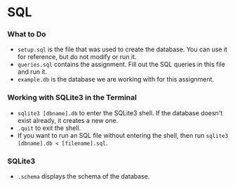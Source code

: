 # SQL
### What to Do
* `setup.sql` is the file that was used to create the database. You can use it for reference, but do not modify or run it.
* `queries.sql` contains the assignment. Fill out the SQL queries in this file and run it.
* `example.db` is the database we are working with for this assignment.

### Working with SQLite3 in the Terminal
* `sqlite3 [dbname].db` to enter the SQLite3 shell. If the database doesn't exist already, it creates a new one.
* `.quit` to exit the shell.
* If you want to run an SQL file without entering the shell, then run `sqlite3 [dbname].db < [filename].sql`.

### SQLite3
* `.schema` displays the schema of the database.
